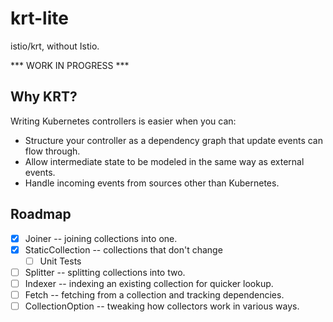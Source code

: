 # krt-lite

istio/krt, without Istio.

*** WORK IN PROGRESS ***

## Why KRT?

Writing Kubernetes controllers is easier when you can:
- Structure your controller as a dependency graph that update events can flow through.
- Allow intermediate state to be modeled in the same way as external events.
- Handle incoming events from sources other than Kubernetes.

## Roadmap
- [X] Joiner -- joining collections into one.
- [X] StaticCollection -- collections that don't change
  - [ ] Unit Tests
- [ ] Splitter -- splitting collections into two.
- [ ] Indexer -- indexing an existing collection for quicker lookup.
- [ ] Fetch -- fetching from a collection and tracking dependencies.
- [ ] CollectionOption -- tweaking how collectors work in various ways.